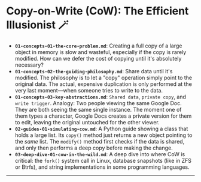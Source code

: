 # Copy-on-Write (CoW): The Efficient Illusionist 🪄


* **`01-concepts-01-the-core-problem.md`**: Creating a full copy of a large object in memory is slow and wasteful, especially if the copy is rarely modified. How can we defer the cost of copying until it's absolutely necessary?
* **`01-concepts-02-the-guiding-philosophy.md`**: Share data until it's modified. The philosophy is to let a "copy" operation simply point to the original data. The actual, expensive duplication is only performed at the very last moment—when someone tries to write to the data.
* **`01-concepts-03-key-abstractions.md`**: `Shared data`, `private copy`, and `write trigger`. Analogy: Two people viewing the same Google Doc. They are both seeing the same single instance. The moment one of them types a character, Google Docs creates a private version for them to edit, leaving the original untouched for the other viewer.
* **`02-guides-01-simulating-cow.md`**: A Python guide showing a class that holds a large list. Its `copy()` method just returns a new object pointing to the *same* list. The `modify()` method first checks if the data is shared, and only then performs a deep copy before making the change.
* **`03-deep-dive-01-cow-in-the-wild.md`**: A deep dive into where CoW is critical: the `fork()` system call in Linux, database snapshots (like in ZFS or Btrfs), and string implementations in some programming languages.

---
